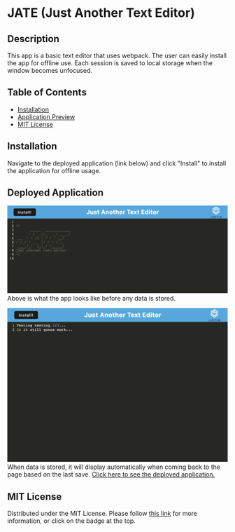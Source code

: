 # JATE (Just Another Text Editor)

## Description
This app is a basic text editor that uses webpack. The user can easily install the app for offline use. Each session is saved to local storage when the window becomes unfocused. 

## Table of Contents
- [Installation](#installation)
- [Application Preview](#application-previous)
- [MIT License](#mit-license)

## Installation
Navigate to the deployed application (link below) and click "Install" to install the application for offline usage. 
  
## Deployed Application
![Preview](./images/appPreview1.png)
Above is what the app looks like before any data is stored. 

![Preview](./images/appPreview2.png)
When data is stored, it will display automatically when coming back to the page based on the last save. 
[Click here to see the deployed application.](https://shrouded-journey-03662.herokuapp.com/)

## MIT License
Distributed under the MIT License. Please follow [this link](https://opensource.org/licenses/MIT) for more information, or click on the badge at the top.